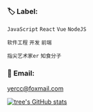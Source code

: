 <!--
> 有张爱吃的嘴，有颗想浪的心。
>
> 时来诗情画意，时来疯疯癫癫。
>
> 梦想能在江湖中留下侠名，奈何克服不了惰性的根本。
>
> 允许自己犯错，但不能一直堕落。
>
> 人生可以平凡，但不能没有追求。
>
> 持续性的学习，无论做人还是做事。-->

### 🏷️ Label: 

`JavaScript` `React` `Vue` `NodeJS` 

`软件工程` `开发` `前端`

`指尖艺术家er` `知食分子`

### 📧 Email:

yercc@foxmail.com

[![tree's GitHub stats](https://github-readme-stats.vercel.app/api?username=yercc&hide=contribs,prs&show_icons=true&theme=transparent)](https://github.com/anuraghazra/github-readme-stats)

<!--<a href="https://github.com/anuraghazra/github-readme-stats">
  <img align="center" src="https://github-readme-stats.vercel.app/api?username=yercc&count_private=true&show_icons=true&include_all_commits=true&hide_border=true&hide_title=true" />
</a>

<a href="https://github.com/anuraghazra/github-readme-stats">
  <img align="center" src="https://github-readme-stats.vercel.app/api/top-langs/?username=yercc&langs_count=3&hide_title=true&hide_border=true" />
</a>-->

<!-- 
GitHub 统计卡片
username： 需要跟你github账户名称一致 （最关键）
hide ：需要屏蔽的数据 比如 prs 等
show_icons: 是否显示图表
theme:  主题选择
include_all_commits - 统计总提交次数而不是仅统计今年的提交次数  (boolean) 
详细见：https://github.com/anuraghazra/github-readme-stats/blob/master/docs/readme_cn.md
-->

<!-- 
 擅长语言卡片
-->
<!-- [![Top Langs](https://github-readme-stats.vercel.app/api/top-langs/?username=yercc&layout=compact)](https://github.com/yercc/github-readme-stats)
 -->

<!-- github 关注活跃图表 -->
<!-- [![Ashutosh's github activity graph](https://activity-graph.herokuapp.com/graph?username=yercc&theme=dracula)](https://github.com/yercc/github-readme-activity-graph) -->

<!--
徽章shield 
详细见：https://shields.io/
-->
<!-- ![](https://img.shields.io/badge/-Nodejs-43853d?style=flat-square&logo=Node.js&logoColor=white)
![](https://img.shields.io/badge/-WebRTC-008000?style=flat-square&logo=WebRTC&labelColor=90EE90&color=fff)
![](https://img.shields.io/badge/-JavaScript-e5cd0c?style=flat-square&logo=JavaScript&labelColor=f7df1e&logoColor=000)
![](https://img.shields.io/badge/-Vue.js-29beb0?style=flat-square&logo=vue.js&labelColor=ffffff&color=4FC08D)
![](https://img.shields.io/badge/-React-29beb0?style=flat-square&logo=React&labelColor=ffffff&color=61DAFB) -->

<!-- 数据统计类型的徽章
npm 下载量统计：
总下载量：img.shields.io/npm/dt/{项目名称}.svg
月下载量：img.shields.io/npm/dm/{项目名称}.svg
周下载量：img.shields.io/npm/dw/{项目名称}.svg
比如 axios请求库的总下载量 其他徽章工具推荐： badgen.net/ -->

<!--
动态访问量徽章
访问量徽章会在刷新时，自动累计加一的操作。一行代码搞定！ 前提你确认好你的page_id
![](https://visitor-badge.glitch.me/badge?page_id=yercc)
更多信息：阅读官网文档：visitor-badge.glitch.me/#docs)
-->

<!--
antzuhl 二次元展示访问量
二次元的朋友也可以尝试使用这个计数器，二次元风一行代码搞定！
![](http://antzuhl.cn:4000/get/@yercc)
-->

<!-- ![Alt](https://repobeats.axiom.co/api/embed/a406ba7461a6a087dbdb14d4395046c948d44c51.svg 'Repobeats analytics image')-->

<!--<table>
  <tbody>
    <tr>
      <td>
        <a href="https://github.com/yercc/vblog">
          <img align="center" src="https://github-readme-stats.vercel.app/api/pin/?username=yercc&repo=vblog&theme=chartreuse-dark" />
        </a>
      </td>
       <td>
        <a href="https://github.com/yercc/vblog">
          <img align="center" src="https://github-readme-stats.vercel.app/api/pin/?username=yercc&repo=vblog&theme=chartreuse-dark" />
        </a>
      </td>
    </tr>
  </tbody>
</table>
<table>
  <tbody>
    <tr>
      <td>
          <img align="center" src="https://github-readme-stats.vercel.app/api?username=yercc&theme=chartreuse-dark&show_icons=true" />
      </td>
       <td>
          <img align="center" src="https://github-readme-stats.vercel.app/api/top-langs/?username=yercc&theme=chartreuse-dark" />
      </td>
    </tr>
  </tbody>
</table>
📊 **Weekly development breakdown**
START_SECTION:waka
```text
TypeScript   9 hrs 2 mins    ████████████████░░░░░░░░░   63.42 % 
JavaScript   2 hrs 4 mins    ███▓░░░░░░░░░░░░░░░░░░░░░   14.60 % 
JSON         1 hr 54 mins    ███▒░░░░░░░░░░░░░░░░░░░░░   13.38 % 
SCSS         1 hr            █▓░░░█▓░░░░░░█▓░░░░░░░░░░   07.12 % 
Other        11 mins         ▒░░░░░░░░░░░░░░░░░░░░░░░░   01.37 % 
```
END_SECTION:waka-->
